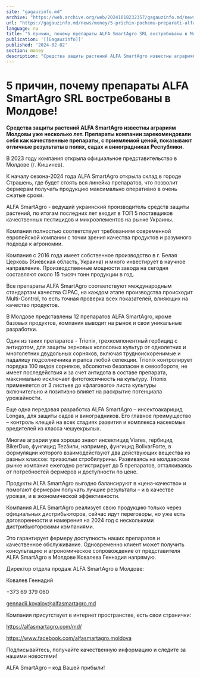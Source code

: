 ```yaml
---
site: "gagauzinfo.md"
archive: "https://web.archive.org/web/20241018232357/gagauzinfo.md/news/money/5-prichin-pochemu-preparati-alfa-smartagro-srl-vostrebovani-v-moldove"
url: "https://gagauzinfo.md/news/money/5-prichin-pochemu-preparati-alfa-smartagro-srl-vostrebovani-v-moldove"
language: ru
title: "5 причин, почему препараты ALFA SmartAgro SRL востребованы в Молдове!"
publication: '[[Gagauzinfo]]'
published: '2024-02-02'
section: money
description: "Средства защиты растений ALFA SmartAgro известны аграриям Молдовы уже несколько лет. Препараты компании зарекомендовали себя как качественные препараты, с приемлемой ценой, показывают отличные результаты в полях, садах и виноградниках Республики."
---
```


# 5 причин, почему препараты ALFA SmartAgro SRL востребованы в Молдове!

**Средства защиты растений ALFA SmartAgro известны аграриям Молдовы уже несколько лет. Препараты компании зарекомендовали себя как качественные препараты, с приемлемой ценой, показывают отличные результаты в полях, садах и виноградниках Республики.**

В 2023 году компания открыла официальное представительство в Молдове (г. Кишинев).

К началу сезона-2024 года ALFA SmartAgro открыла склад в городе Страшень, где будет стоять вся линейка препаратов, что позволит фермерам получать продукцию максимально оперативно в очень сжатые сроки.

ALFA SmartAgro - ведущий украинский производитель средств защиты растений, по итогам последних лет входит в ТОП 5 поставщиков качественных пестицидов и микроэлементов на рынке Украины.

Компания полностью соответствует требованиям современной европейской компании с точки зрения качества продуктов и разумного подхода к агрономии.

Компания с 2016 года имеет собственное производство в г. Белая Церковь (Киевская область, Украина) и много инвестирует в научное направление. Производственные мощности завода на сегодня составляют около 15 тысяч тонн продукции в год.

Все препараты ALFA SmartAgro соответствуют международным стандартам качества CIPAC, на каждом этапе производства происходит Multi-Control, то есть точная проверка всех показателей, влияющих на качество продуктов.

В Молдове представлены 12 препаратов ALFA SmartAgro, кроме базовых продуктов, компания выводит на рынок и свои уникальные разработки.

Один из таких препаратов - Trionix, трехкомпонентный гербицид с антидотом, для защиты зерновых колосовых культур от однолетних и многолетних двудольных сорняков, включая трудноискоренимые и падалицу подсолнечника и рапса любой селекции. Trionix контролирует порядка 100 видов сорняков, абсолютно безопасен в севообороте, не имеет последействия и за счет антидота в составе препарата, максимально исключает фитотоксичность на культуру. Trionix применяется от 3 листьев до «флагового» листа культуры включительно и позитивно влияет на раскрытие потенциала урожайности.

Еще одна передовая разработка ALFA SmartAgro – инсектоакарицид Longas, для защиты садов и виноградников. Его главное преимущество – контроль клещей на всех стадиях развития и комплекса насекомых вредителей из класса чешуекрылых.

Многие аграрии уже хорошо знают инсектицид Viares, гербицид BikerDuo, фунгицид Tezăили, например, фунгицид BolivarForte, в формуляции которого взаимодействуют два действующих вещества из разных классов: триазолыи стробилурины. Развиваясь на молдавском рынке компания ежегодно регистрирует до 5 препаратов, отталкиваясь от потребностей фермеров и доступности по цене.

Продукты ALFA SmartAgro выгодно балансируют в «цена-качество» и помогают фермерам получать лучшие результаты – и в качестве урожая, и в экономической эффективности.

Компания ALFA SmartAgro реализует свою продукцию только через официальных дистрибьюторов, сейчас идут переговоры, но уже есть договоренности и намерения на 2024 год с несколькими дистрибьюторскими компаниями.

Это гарантирует фермеру доступность наших препаратов и качественное обслуживание. Одновременно клиент может получить консультацию и агрономическое сопровождение от представителя ALFA SmartAgro в Молдове Ковалева Геннадия напрямую.

Директор отдела продаж ALFA SmartAgro в Молдове:

Ковалев Геннадий

+373 69 379 060

gennadii.kovalov@alfasmartagro.md

Компания присутствует в интернет пространстве, есть свои странички:

https://alfasmartagro.com/md/

https://www.facebook.com/alfasmartagro.moldova

Подписывайтесь, получайте качественную информацию и следите за нашими новостями!

ALFA SmartAgro – код Вашей прибыли!